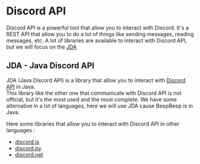 # Discord API

Discord API is a powerful tool that allow you to interact with Discord. 
It's a REST API that allow you to do a lot of things like sending messages, reading messages, etc.
A lot of libraries are available to interact with Discord API, but we will focus on the [JDA](https://jda.wiki/introduction/jda/)

## JDA - Java Discord API
JDA (Java Discord API) is a library that allow you to interact with [Discord API](https://discord.com/developers/docs/reference)
in Java.\
This library like the other one that communicate with Discord API is not official, but it's the most used and the most complete.
We have some alternative in a lot of languages, here we will use JDA cause BeepBeep is in Java.

Here some libraries that allow you to interact with Discord API in other languages :

- [discord.js](https://discord.js.org/#/)
- [discord.py](https://discordpy.readthedocs.io/en/stable/)
- [discord.net](https://discordnet.dev/)